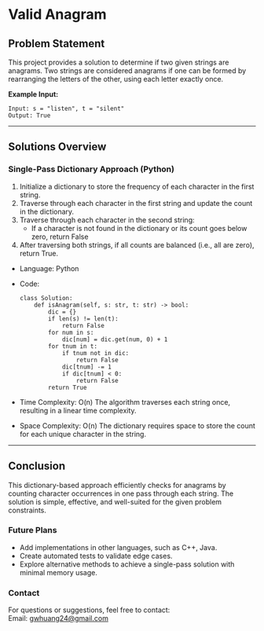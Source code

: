 # **Valid Anagram**

## **Problem Statement**
This project provides a solution to determine if two given strings are anagrams. Two strings are considered anagrams if one can be formed by rearranging the letters of the other, using each letter exactly once.

**Example Input:**
  ```
  Input: s = "listen", t = "silent"
  Output: True
  ```
---

## **Solutions Overview**
### **Single-Pass Dictionary Approach (Python)**
1. Initialize a dictionary to store the frequency of each character in the first string.
2. Traverse through each character in the first string and update the count in the dictionary.
3. Traverse through each character in the second string:
   - If a character is not found in the dictionary or its count goes below zero, return False
4. After traversing both strings, if all counts are balanced (i.e., all are zero), return True.
   
- Language: Python
- Code:
  ```
  class Solution:
      def isAnagram(self, s: str, t: str) -> bool:
          dic = {}
          if len(s) != len(t):
              return False
          for num in s:
              dic[num] = dic.get(num, 0) + 1
          for tnum in t:
              if tnum not in dic:
                  return False
              dic[tnum] -= 1
              if dic[tnum] < 0:
                  return False
          return True
  
  ```

- Time Complexity: O(n)
  The algorithm traverses each string once, resulting in a linear time complexity.
- Space Complexity: O(n)
  The dictionary requires space to store the count for each unique character in the string.

---

## **Conclusion**
This dictionary-based approach efficiently checks for anagrams by counting character occurrences in one pass through each string. The solution is simple, effective, and well-suited for the given problem constraints.

### **Future Plans**
- Add implementations in other languages, such as C++, Java.
- Create automated tests to validate edge cases.
- Explore alternative methods to achieve a single-pass solution with minimal memory usage.
  
### **Contact**
For questions or suggestions, feel free to contact:  
Email: gwhuang24@gmail.com
